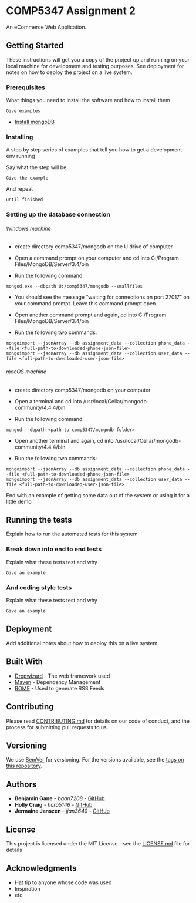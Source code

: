 # COMP5347 Assignment 2

An eCommerce Web Application.

## Getting Started

These instructions will get you a copy of the project up and running on your local machine for development and testing purposes. See deployment for notes on how to deploy the project on a live system.

### Prerequisites

What things you need to install the software and how to install them

```
Give examples
```

 - [Install mongoDB](https://docs.mongodb.com/manual/administration/install-community/)

### Installing

A step by step series of examples that tell you how to get a development env running

Say what the step will be

```
Give the example
```

And repeat

```
until finished
```


### Setting up the database connection

###### Windows machine 
- create directory comp5347/mongodb on the U drive of computer 

- Open a command prompt on your computer and cd into C:/Program Files/MongoDB/Server/3.4/bin

- Run the following command: 

```
mongod.exe --dbpath U:/comp5347/mongodb --smallfiles
```

- You should see the message “waiting for connections on port 27017” on your command prompt. Leave this command prompt open. 

- Open another command prompt and again, cd into C:/Program Files/MongoDB/Server/3.4/bin

- Run the following two commands: 

```
mongoimport --jsonArray --db assignment_data --collection phone_data --file <full-path-to-downloaded-phone-json-file>
mongoimport --jsonArray --db assignment_data --collection user_data --file <full-path-to-downloaded-user-json-file>
```
###### macOS machine 

- create directory comp5347/mongodb on your computer

- Open a terminal and cd into /usr/local/Cellar/mongodb-community/4.4.4/bin

- Run the following command: 

```
mongod --dbpath <path to comp5347/mongodb folder>
```

- Open another terminal and again, cd into /usr/local/Cellar/mongodb-community/4.4.4/bin

- Run the following two commands:

```
mongoimport --jsonArray --db assignment_data --collection phone_data --file <full-path-to-downloaded-phone-json-file>
mongoimport --jsonArray --db assignment_data --collection user_data --file <full-path-to-downloaded-user-json-file>

```

End with an example of getting some data out of the system or using it for a little demo

## Running the tests

Explain how to run the automated tests for this system

### Break down into end to end tests

Explain what these tests test and why

```
Give an example
```

### And coding style tests

Explain what these tests test and why

```
Give an example
```

## Deployment

Add additional notes about how to deploy this on a live system

## Built With

* [Dropwizard](http://www.dropwizard.io/1.0.2/docs/) - The web framework used
* [Maven](https://maven.apache.org/) - Dependency Management
* [ROME](https://rometools.github.io/rome/) - Used to generate RSS Feeds

## Contributing

Please read [CONTRIBUTING.md](https://gist.github.com/PurpleBooth/b24679402957c63ec426) for details on our code of conduct, and the process for submitting pull requests to us.

## Versioning

We use [SemVer](http://semver.org/) for versioning. For the versions available, see the [tags on this repository](https://github.com/your/project/tags). 

## Authors

* **Benjamin Gane** - *bgan7208* - [GitHub](https://github.sydney.edu.au/bgan7208)
* **Holly Craig** - *hcra5146* - [GitHub](https://github.sydney.edu.au/hcra5146)
* **Jermaine Janszen** - *jjan3640* - [GitHub](https://github.sydney.edu.au/jjan3640)

## License

This project is licensed under the MIT License - see the [LICENSE.md](LICENSE.md) file for details

## Acknowledgments

* Hat tip to anyone whose code was used
* Inspiration
* etc